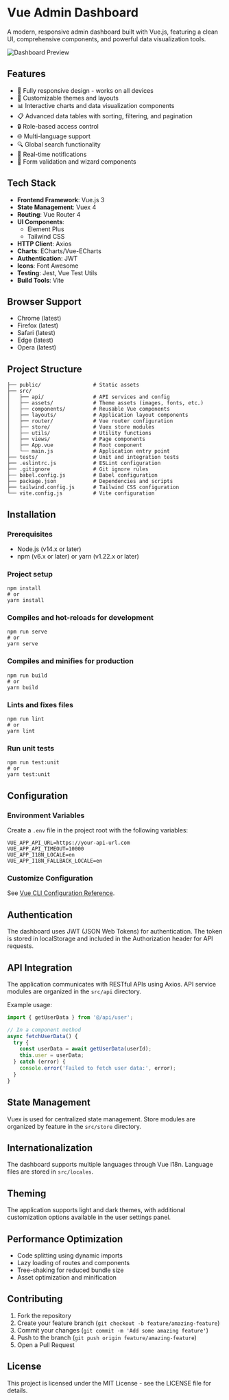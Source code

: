 # Vue Admin Dashboard

A modern, responsive admin dashboard built with Vue.js, featuring a clean UI, comprehensive components, and powerful data visualization tools.

![Dashboard Preview](./screenshots/dashboard-preview.png)

## Features

- 📱 Fully responsive design - works on all devices
- 🎨 Customizable themes and layouts
- 📊 Interactive charts and data visualization components
- 📋 Advanced data tables with sorting, filtering, and pagination
- 🔒 Role-based access control
- 🌐 Multi-language support
- 🔍 Global search functionality
- 🔔 Real-time notifications
- 📝 Form validation and wizard components

## Tech Stack

- **Frontend Framework**: Vue.js 3
- **State Management**: Vuex 4
- **Routing**: Vue Router 4
- **UI Components**: 
  - Element Plus
  - Tailwind CSS
- **HTTP Client**: Axios
- **Charts**: ECharts/Vue-ECharts
- **Authentication**: JWT
- **Icons**: Font Awesome
- **Testing**: Jest, Vue Test Utils
- **Build Tools**: Vite

## Browser Support

- Chrome (latest)
- Firefox (latest)
- Safari (latest)
- Edge (latest)
- Opera (latest)

## Project Structure

```
├── public/                 # Static assets
├── src/
│   ├── api/                # API services and config
│   ├── assets/             # Theme assets (images, fonts, etc.)
│   ├── components/         # Reusable Vue components
│   ├── layouts/            # Application layout components
│   ├── router/             # Vue router configuration
│   ├── store/              # Vuex store modules
│   ├── utils/              # Utility functions
│   ├── views/              # Page components
│   ├── App.vue             # Root component
│   └── main.js             # Application entry point
├── tests/                  # Unit and integration tests
├── .eslintrc.js            # ESLint configuration
├── .gitignore              # Git ignore rules
├── babel.config.js         # Babel configuration
├── package.json            # Dependencies and scripts
├── tailwind.config.js      # Tailwind CSS configuration
└── vite.config.js          # Vite configuration
```

## Installation

### Prerequisites

- Node.js (v14.x or later)
- npm (v6.x or later) or yarn (v1.22.x or later)

### Project setup
```
npm install
# or
yarn install
```

### Compiles and hot-reloads for development
```
npm run serve
# or
yarn serve
```

### Compiles and minifies for production
```
npm run build
# or
yarn build
```

### Lints and fixes files
```
npm run lint
# or
yarn lint
```

### Run unit tests
```
npm run test:unit
# or
yarn test:unit
```

## Configuration

### Environment Variables

Create a `.env` file in the project root with the following variables:

```
VUE_APP_API_URL=https://your-api-url.com
VUE_APP_API_TIMEOUT=10000
VUE_APP_I18N_LOCALE=en
VUE_APP_I18N_FALLBACK_LOCALE=en
```

### Customize Configuration
See [Vue CLI Configuration Reference](https://cli.vuejs.org/config/).

## Authentication

The dashboard uses JWT (JSON Web Tokens) for authentication. The token is stored in localStorage and included in the Authorization header for API requests.

## API Integration

The application communicates with RESTful APIs using Axios. API service modules are organized in the `src/api` directory.

Example usage:

```javascript
import { getUserData } from '@/api/user';

// In a component method
async fetchUserData() {
  try {
    const userData = await getUserData(userId);
    this.user = userData;
  } catch (error) {
    console.error('Failed to fetch user data:', error);
  }
}
```

## State Management

Vuex is used for centralized state management. Store modules are organized by feature in the `src/store` directory.

## Internationalization

The dashboard supports multiple languages through Vue I18n. Language files are stored in `src/locales`.

## Theming

The application supports light and dark themes, with additional customization options available in the user settings panel.

## Performance Optimization

- Code splitting using dynamic imports
- Lazy loading of routes and components
- Tree-shaking for reduced bundle size
- Asset optimization and minification

## Contributing

1. Fork the repository
2. Create your feature branch (`git checkout -b feature/amazing-feature`)
3. Commit your changes (`git commit -m 'Add some amazing feature'`)
4. Push to the branch (`git push origin feature/amazing-feature`)
5. Open a Pull Request

## License

This project is licensed under the MIT License - see the LICENSE file for details.
